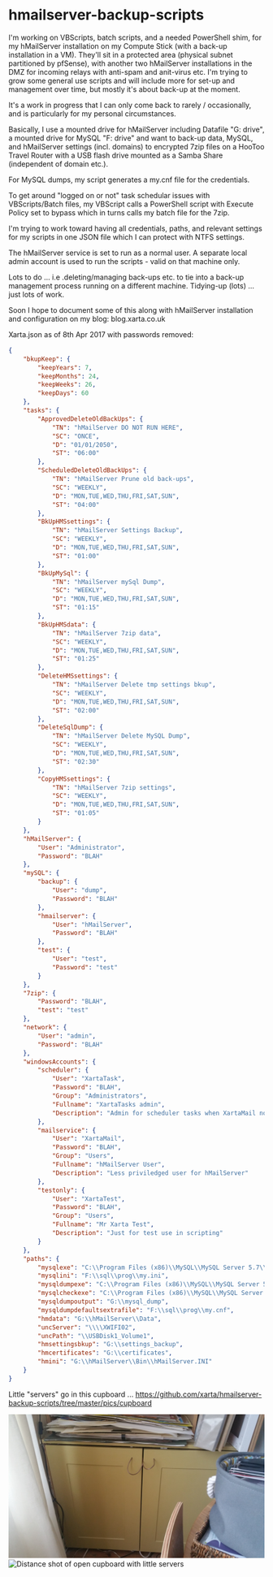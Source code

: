 # hmailserver-backup-scripts
I'm working on VBScripts, batch scripts, and a needed PowerShell shim, for my hMailServer installation on my Compute Stick (with a back-up installation in a VM). They'll sit in a protected area (physical subnet partitioned by pfSense), with another two hMailServer installations in the DMZ for incoming relays with anti-spam and anit-virus etc.  I'm trying to grow some general use scripts and will include more for set-up and management over time, but mostly it's about back-up at the moment.

It's a work in progress that I can only come back to rarely / occasionally, and is particularly for my personal circumstances.

Basically, I use a mounted drive for hMailServer including Datafile "G: drive", a mounted drive for MySQL "F: drive" and want to back-up data, MySQL, and hMailServer settings (incl. domains) to encrypted 7zip files on a HooToo Travel Router with a USB flash drive mounted as a Samba Share (independent of domain etc.).

For MySQL dumps, my script generates a my.cnf file for the credentials.

To get around "logged on or not" task schedular issues with VBScripts/Batch files, my VBScript calls a PowerShell script with Execute Policy set to bypass which in turns calls my batch file for the 7zip.

I'm trying to work toward having all credentials, paths, and relevant settings for my scripts in one JSON file which I can protect with NTFS settings.

The hMailServer service is set to run as a normal user.  A separate local admin account is used to run the scripts - valid on that machine only.

Lots to do ... i.e .deleting/managing back-ups etc. to tie into a back-up management process running on a different machine.  Tidying-up (lots) ... just lots of work.

Soon I hope to document some of this along with hMailServer installation and configuration on my blog: blog.xarta.co.uk

Xarta.json as of 8th Apr 2017 with passwords removed:

```json
{
	"bkupKeep": {
		"keepYears": 7,
		"keepMonths": 24,
		"keepWeeks": 26,
		"keepDays": 60
	},
	"tasks": {
		"ApprovedDeleteOldBackUps": {
			"TN": "hMailServer DO NOT RUN HERE",
			"SC": "ONCE",
			"D": "01/01/2050",
			"ST": "06:00"
		},
		"ScheduledDeleteOldBackUps": {
			"TN": "hMailServer Prune old back-ups",
			"SC": "WEEKLY",
			"D": "MON,TUE,WED,THU,FRI,SAT,SUN",
			"ST": "04:00"
		},
		"BkUpHMSsettings": {
			"TN": "hMailServer Settings Backup",
			"SC": "WEEKLY",
			"D": "MON,TUE,WED,THU,FRI,SAT,SUN",
			"ST": "01:00"
		},
		"BkUpMySql": {
			"TN": "hMailServer mySql Dump",
			"SC": "WEEKLY",
			"D": "MON,TUE,WED,THU,FRI,SAT,SUN",
			"ST": "01:15"
		},
		"BkUpHMSdata": {
			"TN": "hMailServer 7zip data",
			"SC": "WEEKLY",
			"D": "MON,TUE,WED,THU,FRI,SAT,SUN",
			"ST": "01:25"
		},
		"DeleteHMSsettings": {
			"TN": "hMailServer Delete tmp settings bkup",
			"SC": "WEEKLY",
			"D": "MON,TUE,WED,THU,FRI,SAT,SUN",
			"ST": "02:00"
		},
		"DeleteSqlDump": {
			"TN": "hMailServer Delete MySQL Dump",
			"SC": "WEEKLY",
			"D": "MON,TUE,WED,THU,FRI,SAT,SUN",
			"ST": "02:30"
		},
		"CopyHMSsettings": {
			"TN": "hMailServer 7zip settings",
			"SC": "WEEKLY",
			"D": "MON,TUE,WED,THU,FRI,SAT,SUN",
			"ST": "01:05"
		}
	},
	"hMailServer": {
		"User": "Administrator",
		"Password": "BLAH"
	},
	"mySQL": {
		"backup": {
			"User": "dump",
			"Password": "BLAH"
		},
		"hmailserver": {
			"User": "hMailServer",
			"Password": "BLAH"
		},
		"test": {
			"User": "test",
			"Password": "test"
		}
	},
	"7zip": {
		"Password": "BLAH",
		"test": "test"
	},
	"network": {
		"User": "admin",
		"Password": "BLAH"
	},
	"windowsAccounts": {
		"scheduler": {
			"User": "XartaTask",
			"Password": "BLAH",
			"Group": "Administrators",
			"Fullname": "XartaTasks admin",
			"Description": "Admin for scheduler tasks when XartaMail not logged on"
		},
		"mailservice": {
			"User": "XartaMail",
			"Password": "BLAH",
			"Group": "Users",
			"Fullname": "hMailServer User",
			"Description": "Less priviledged user for hMailServer"
		},
		"testonly": {
			"User": "XartaTest",
			"Password": "BLAH",
			"Group": "Users",
			"Fullname": "Mr Xarta Test",
			"Description": "Just for test use in scripting"
		}
	},
	"paths": {
		"mysqlexe": "C:\\Program Files (x86)\\MySQL\\MySQL Server 5.7\\bin\\mysql.exe",
		"mysqlini": "F:\\sql\\prog\\my.ini",
		"mysqldumpexe": "C:\\Program Files (x86)\\MySQL\\MySQL Server 5.7\\bin\\mysqldump.exe",
		"mysqlcheckexe": "C:\\Program Files (x86)\\MySQL\\MySQL Server 5.7\\bin\\mysqlcheck.exe",
		"mysqldumpoutput": "G:\\mysql_dump",
		"mysqldumpdefaultsextrafile": "F:\\sql\\prog\\my.cnf",
		"hmdata": "G:\\hMailServer\\Data",
		"uncServer": "\\\\XWIFI02",
		"uncPath": "\\USBDisk1_Volume1",
		"hmsettingsbkup": "G:\\settings_backup",
		"hmcertificates": "G:\\certificates",
		"hmini": "G:\\hMailServer\\Bin\\hMailServer.INI"
	}
}
```

Little "servers" go in this cupboard ... https://github.com/xarta/hmailserver-backup-scripts/tree/master/pics/cupboard

![Picture of plain cupboard doors](/pics/cupboard/20170405_162808.jpg?raw=true "Cupboard for my little servers etc.")
![Distance shot of open cupboard with little servers](/pics/cupboard/20170405_162147.jpg?raw=true "Cupboard for my little servers etc.")
